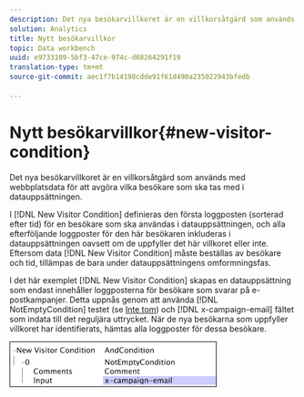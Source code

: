 ```yaml
---
description: Det nya besökarvillkoret är en villkorsåtgärd som används med webbplatsdata för att avgöra vilka besökare som ska tas med i datauppsättningen.
solution: Analytics
title: Nytt besökarvillkor
topic: Data workbench
uuid: e9733109-5bf3-47ce-974c-d68264291f19
translation-type: tm+mt
source-git-commit: aec1f7b14198cdde91f61d490a235022943bfedb

---
```



# Nytt besökarvillkor{#new-visitor-condition}

Det nya besökarvillkoret är en villkorsåtgärd som används med webbplatsdata för att avgöra vilka besökare som ska tas med i datauppsättningen.

I [!DNL New Visitor Condition] definieras den första loggposten (sorterad efter tid) för en besökare som ska användas i datauppsättningen, och alla efterföljande loggposter för den här besökaren inkluderas i datauppsättningen oavsett om de uppfyller det här villkoret eller inte. Eftersom data [!DNL New Visitor Condition] måste beställas av besökare och tid, tillämpas de bara under datauppsättningens omformningsfas.

I det här exemplet [!DNL New Visitor Condition] skapas en datauppsättning som endast innehåller loggposterna för besökare som svarar på e-postkampanjer. Detta uppnås genom att använda [!DNL NotEmptyCondition] testet (se [Inte tom](../../../../home/c-dataset-const-proc/c-conditions/c-test-ops/c-test-op-con.md#section-1decb9d887894073a1b6b3d985729ac8)) och [!DNL x-campaign-email] fältet som indata till det reguljära uttrycket. När de nya besökarna som uppfyller villkoret har identifierats, hämtas alla loggposter för dessa besökare.

![](assets/cfg_Transformation_NewVisitorCondition.png)

